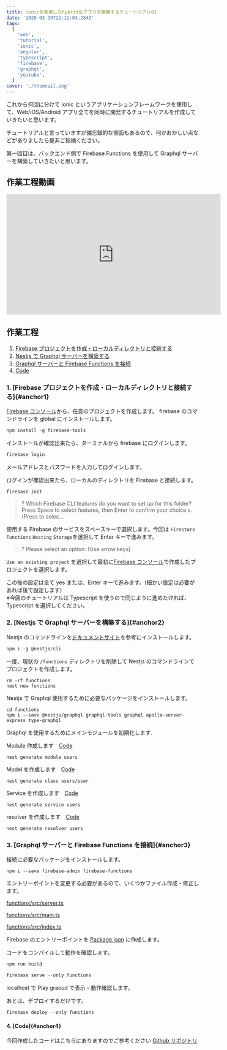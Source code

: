 ```yaml
---
title: ionicを使用したhybridなアプリを開発するチュートリアル01
date: '2020-03-19T22:12:03.284Z'
tags:
  [
    'web',
    'tutorial',
    'ionic',
    'angular',
    'typescript',
    'firebase',
    'graphql',
    'youtube',
  ]
cover: './thumnail.png'
---
```


これから何回に分けて ionic というアプリケーションフレームワークを使用して、Web/iOS/Android アプリ全てを同時に開発するチュートリアルを作成していきたいと思います。

チュートリアルと言っていますが備忘録的な側面もあるので、何かおかしい点などがありましたら是非ご指摘ください。

第一回目は、バックエンド側で Firebase Functions を使用して Graphql サーバーを構築していきたいと思います。

## 作業工程動画

<iframe width="560" height="315" src="https://www.youtube.com/embed/KFBrOxuBII8" frameborder="0" allow="accelerometer; autoplay; encrypted-media; gyroscope; picture-in-picture" allowfullscreen></iframe>

## 作業工程

1. [Firebase プロジェクトを作成・ローカルディレクトリと接続する](#anchor1)
1. [Nestjs で Graphql サーバーを構築する](#anchor2)
1. [Graphql サーバーと Firebase Functions を接続](#anchor3)
1. [Code](#anchor4)

### 1. [Firebase プロジェクトを作成・ローカルディレクトリと接続する]{#anchor1}

[Firebase コンソール](https://console.firebase.google.com/)から、任意のプロジェクトを作成します。
firebase のコマンドラインを global にインストールします。

```js
npm install -g firebase-tools
```

インストールが確認出来たら、ターミナルから firebase にログインします。

```js
firebase login
```

メールアドレスとパスワードを入力してログインします。

ログインが確認出来たら、ローカルのディレクトリを Firebase と接続します。

```js
firebase init
```

> ? Which Firebase CLI features do you want to set up for this folder? Press Space to select features, then Enter to confirm your choice
> s. (Press <space> to selec...

使用する Firebase のサービスをスペースキーで選択します。今回は `Firestore` `Functions` `Hosting` `Storage`を選択して Enter キーで進みます。

> ? Please select an option: (Use arrow keys)

`Use an existing project` を選択して最初に[Firebase コンソール](https://console.firebase.google.com/)で作成したプロジェクトを選択します。

この後の設定は全て yes または、Enter キーで進みます。(細かい設定は必要があれば後で設定します)<br />※今回のチュートリアルは Typescript を使うので同じように進めたければ、Typescript を選択してください。

### 2. [Nestjs で Graphql サーバーを構築する]{#anchor2}

Nestjs のコマンドラインを[ドキュメントサイト](https://docs.nestjs.com/)を参考にインストールします。

```js
npm i -g @nestjs/cli
```

一度、現状の `/functions` ディレクトリを削除して Nestjs のコマンドラインでプロジェクトを作成します。

```
rm -rf functions
nest new functions
```

Nestjs で Graphql 使用するために必要なパッケージをインストールします。

```
cd functions
npm i --save @nestjs/graphql graphql-tools graphql apollo-server-express type-graphql
```

Graphql を使用するためにメインモジュールを初期化します.

Module 作成します　[Code](https://github.com/chibataku0815/angualr-typescript-nest-graphql/blob/backend-tutorial02/functions/src/users/users.module.ts)

```
nest generate module users
```

Model を作成します　[Code](https://github.com/chibataku0815/angualr-typescript-nest-graphql/blob/backend-tutorial02/functions/src/users/user.ts)

```
nest generate class users/user
```

Service を作成します　[Code](https://github.com/chibataku0815/angualr-typescript-nest-graphql/blob/backend-tutorial02/functions/src/users/users.service.ts)

```
nest generate service users
```

resolver を作成します　[Code](https://github.com/chibataku0815/angualr-typescript-nest-graphql/blob/backend-tutorial02/functions/src/users/users.resolver.ts)

```
nest generate resolver users
```

### 3. [Graphql サーバーと Firebase Functions を接続]{#anchor3}

接続に必要なパッケージをインストールします。

```
npm i --save firebase-admin firebase-functions
```

エントリーポイントを変更する必要があるので、いくつかファイル作成・修正します。

[functions/src/server.ts](https://github.com/chibataku0815/angualr-typescript-nest-graphql/blob/backend-tutorial02/functions/src/server.ts)

[functions/src/main.ts](https://github.com/chibataku0815/angualr-typescript-nest-graphql/blob/backend-tutorial02/functions/src/main.ts)

[functions/src/index.ts](https://gist-it.appspot.com/https://github.com/chibataku0815/angualr-typescript-nest-graphql/blob/backend-tutorial02/functions/src/index.ts)

Firebase のエントリーポイントを [Package.json](https://github.com/chibataku0815/angualr-typescript-nest-graphql/blob/backend-tutorial02/functions/package.json#L75) に作成します。

コードをコンパイルして動作を確認します。

```javascript
npm run build
```

```javascript
firebase serve --only functions
```

localhost で Play graoud で表示・動作確認します。

あとは、デプロイするだけです。

```javascript
firebase deploy --only functions
```

#### 4. [Code]{#anchor4}

今回作成したコードはこちらにありますのでご参考ください
[Github リポジトリ](https://github.com/chibataku0815/angualr-typescript-nest-graphql/tree/backend-tutorial02)
